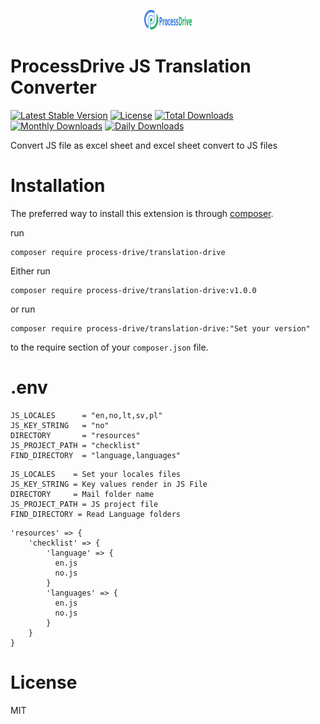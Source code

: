 <p align="center">
  <img src="https://raw.githubusercontent.com/antony382/roles-and-permission/master/public/images/logo.png" style="width: 15% !important;max-width: 20% !important;">
</p>

ProcessDrive JS Translation Converter
=====================================



[![Latest Stable Version](https://poser.pugx.org/process-drive/translation-drive/v/stable)](https://packagist.org/packages/process-drive/translation-drive)
[![License](https://poser.pugx.org/process-drive/translation-drive/license)](https://packagist.org/packages/process-drive/translation-drive)
[![Total Downloads](https://poser.pugx.org/process-drive/translation-drive/downloads)](https://packagist.org/packages/process-drive/translation-drive)
[![Monthly Downloads](https://poser.pugx.org/process-drive/translation-drive/d/monthly)](https://packagist.org/packages/process-drive/translation-drive)
[![Daily Downloads](https://poser.pugx.org/process-drive/translation-drive/d/daily)](https://packagist.org/packages/process-drive/translation-drive)



Convert JS file as excel sheet and excel sheet convert to JS files


Installation
============

The preferred way to install this extension is through [composer](http://getcomposer.org/download/).



run

```
composer require process-drive/translation-drive
```

Either run

```
composer require process-drive/translation-drive:v1.0.0
```

or run

```
composer require process-drive/translation-drive:"Set your version"
```

to the require section of your `composer.json` file.


.env
=====

```
JS_LOCALES      = "en,no,lt,sv,pl"
JS_KEY_STRING   = "no"
DIRECTORY       = "resources"
JS_PROJECT_PATH = "checklist"
FIND_DIRECTORY  = "language,languages"
```
```
JS_LOCALES    = Set your locales files
JS_KEY_STRING = Key values render in JS File
DIRECTORY     = Mail folder name 
JS_PROJECT_PATH = JS project file
FIND_DIRECTORY = Read Language folders
```

```
'resources' => {
    'checklist' => {
        'language' => {
          en.js
          no.js
        }
        'languages' => {
          en.js
          no.js
        }
    }
}
```

License
=======



MIT

